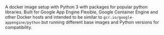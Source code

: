 A docker image setup with Python 3 with packages for popular python libraries. Built for Google App Engine Flexible, Google Container Engine and other Docker hosts and intended to be similar to `gcr.io/google-appengine/python` but running different base images and Python versions for compatibility.
